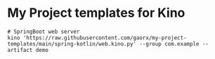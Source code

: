 # My Project templates for Kino

```
# SpringBoot web server
kino 'https://raw.githubusercontent.com/gaorx/my-project-templates/main/spring-kotlin/web.kino.py' --group com.example --artifact demo
```

